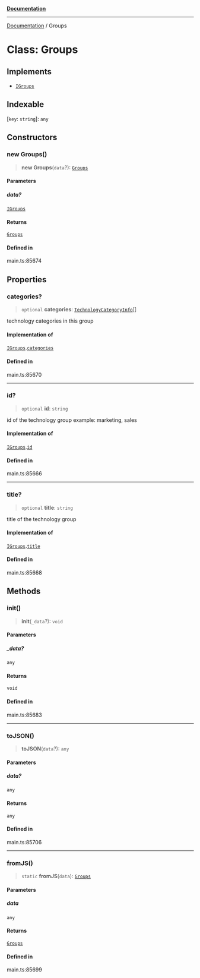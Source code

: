 [**Documentation**](../README.md)

***

[Documentation](../README.md) / Groups

# Class: Groups

## Implements

- [`IGroups`](../interfaces/IGroups.md)

## Indexable

 \[`key`: `string`\]: `any`

## Constructors

### new Groups()

> **new Groups**(`data`?): [`Groups`](Groups.md)

#### Parameters

##### data?

[`IGroups`](../interfaces/IGroups.md)

#### Returns

[`Groups`](Groups.md)

#### Defined in

main.ts:85674

## Properties

### categories?

> `optional` **categories**: [`TechnologyCategoryInfo`](TechnologyCategoryInfo.md)[]

technology categories in this group

#### Implementation of

[`IGroups`](../interfaces/IGroups.md).[`categories`](../interfaces/IGroups.md#categories)

#### Defined in

main.ts:85670

***

### id?

> `optional` **id**: `string`

id of the technology group
example:
marketing, sales

#### Implementation of

[`IGroups`](../interfaces/IGroups.md).[`id`](../interfaces/IGroups.md#id)

#### Defined in

main.ts:85666

***

### title?

> `optional` **title**: `string`

title of the technology group

#### Implementation of

[`IGroups`](../interfaces/IGroups.md).[`title`](../interfaces/IGroups.md#title)

#### Defined in

main.ts:85668

## Methods

### init()

> **init**(`_data`?): `void`

#### Parameters

##### \_data?

`any`

#### Returns

`void`

#### Defined in

main.ts:85683

***

### toJSON()

> **toJSON**(`data`?): `any`

#### Parameters

##### data?

`any`

#### Returns

`any`

#### Defined in

main.ts:85706

***

### fromJS()

> `static` **fromJS**(`data`): [`Groups`](Groups.md)

#### Parameters

##### data

`any`

#### Returns

[`Groups`](Groups.md)

#### Defined in

main.ts:85699
